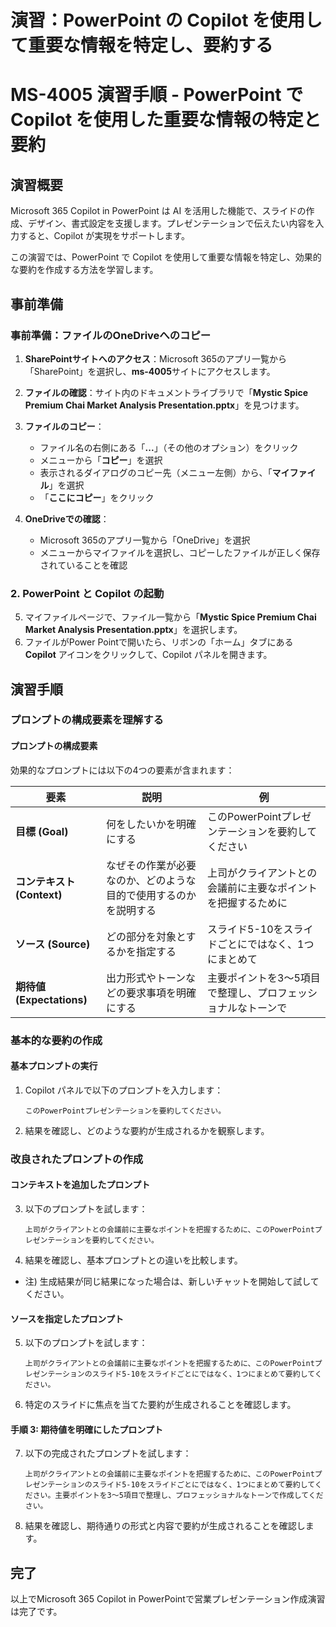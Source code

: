 # 演習：PowerPoint の Copilot を使用して重要な情報を特定し、要約する

# MS-4005 演習手順 - PowerPoint で Copilot を使用した重要な情報の特定と要約

## 演習概要
Microsoft 365 Copilot in PowerPoint は AI を活用した機能で、スライドの作成、デザイン、書式設定を支援します。プレゼンテーションで伝えたい内容を入力すると、Copilot が実現をサポートします。

この演習では、PowerPoint で Copilot を使用して重要な情報を特定し、効果的な要約を作成する方法を学習します。

## 事前準備

### 事前準備：ファイルのOneDriveへのコピー

1. **SharePointサイトへのアクセス**：Microsoft 365のアプリ一覧から「SharePoint」を選択し、**ms-4005**サイトにアクセスします。

2. **ファイルの確認**：サイト内のドキュメントライブラリで「**Mystic Spice Premium Chai Market Analysis Presentation.pptx**」を見つけます。

3. **ファイルのコピー**：
   - ファイル名の右側にある「**...**」（その他のオプション）をクリック
   - メニューから「**コピー**」を選択
   - 表示されるダイアログのコピー先（メニュー左側）から、「**マイファイル**」を選択
   - 「**ここにコピー**」をクリック

4. **OneDriveでの確認**：
   - Microsoft 365のアプリ一覧から「OneDrive」を選択
   - メニューからマイファイルを選択し、コピーしたファイルが正しく保存されていることを確認

### 2. PowerPoint と Copilot の起動
5. マイファイルページで、ファイル一覧から「**Mystic Spice Premium Chai Market Analysis Presentation.pptx**」を選択します。
6. ファイルがPower Pointで開いたら、リボンの「ホーム」タブにある **Copilot** アイコンをクリックして、Copilot パネルを開きます。

## 演習手順

### プロンプトの構成要素を理解する

#### プロンプトの構成要素
効果的なプロンプトには以下の4つの要素が含まれます：

| 要素 | 説明 | 例 |
|------|------|-----|
| **目標 (Goal)** | 何をしたいかを明確にする | このPowerPointプレゼンテーションを要約してください |
| **コンテキスト (Context)** | なぜその作業が必要なのか、どのような目的で使用するのかを説明する | 上司がクライアントとの会議前に主要なポイントを把握するために |
| **ソース (Source)** | どの部分を対象とするかを指定する | スライド5-10をスライドごとにではなく、1つにまとめて |
| **期待値 (Expectations)** | 出力形式やトーンなどの要求事項を明確にする | 主要ポイントを3～5項目で整理し、プロフェッショナルなトーンで |


###  基本的な要約の作成

#### 基本プロンプトの実行
1. Copilot パネルで以下のプロンプトを入力します：
   ```
   このPowerPointプレゼンテーションを要約してください。
   ```
2. 結果を確認し、どのような要約が生成されるかを観察します。

### 改良されたプロンプトの作成

#### コンテキストを追加したプロンプト
3. 以下のプロンプトを試します：
   ```
   上司がクライアントとの会議前に主要なポイントを把握するために、このPowerPointプレゼンテーションを要約してください。
   ```

4. 結果を確認し、基本プロンプトとの違いを比較します。
 - 注) 生成結果が同じ結果になった場合は、新しいチャットを開始して試してください。

#### ソースを指定したプロンプト
5. 以下のプロンプトを試します：
   ```
   上司がクライアントとの会議前に主要なポイントを把握するために、このPowerPointプレゼンテーションのスライド5-10をスライドごとにではなく、1つにまとめて要約してください。
   ```

6. 特定のスライドに焦点を当てた要約が生成されることを確認します。

#### 手順 3: 期待値を明確にしたプロンプト
7. 以下の完成されたプロンプトを試します：
   ```
   上司がクライアントとの会議前に主要なポイントを把握するために、このPowerPointプレゼンテーションのスライド5-10をスライドごとにではなく、1つにまとめて要約してください。主要ポイントを3～5項目で整理し、プロフェッショナルなトーンで作成してください。
   ```
8. 結果を確認し、期待通りの形式と内容で要約が生成されることを確認します。
## 完了

以上でMicrosoft 365 Copilot in PowerPointで営業プレゼンテーション作成演習は完了です。
